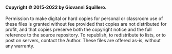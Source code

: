 #### Copyright © 2015-2022 by Giovanni Squillero.
Permission to make digital or hard copies for personal or classroom use of
these files is granted without fee provided that copies are not distributed
for profit, and that copies preserve both the copyright notice and the full
reference to the source repository. To republish, to redistribute to lists,
or to post on servers, contact the Author.
These files are offered as-is, without any warranty.

